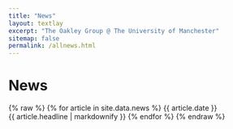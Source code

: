 ```yaml
---
title: "News"
layout: textlay
excerpt: "The Oakley Group @ The University of Manchester"
sitemap: false
permalink: /allnews.html
---
```


# News
{% raw %}
{% for article in site.data.news %}
{{ article.date }} <br> {{ article.headline | markdownify }}
{% endfor %}
{% endraw %}
